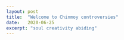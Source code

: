 ```yaml
---
layout: post
title:  "Welcome to Chinmoy controversies"
date:   2020-06-25
excerpt: "soul creativity abiding"
---
```


